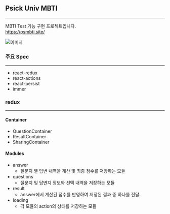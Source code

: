 ## Psick Univ MBTI
---
MBTI Test 기능 구현 프로젝트입니다.
<br />
https://psmbti.site/

![이미지](/public/img/MBTI.gif "포트폴리오 시현.gif")

### 주요 Spec
---

+ react-redux
+ react-actions
+ react-persist
+ immer

### redux
---

#### Container

+ QuestionContainer
+ ResultContainer
+ SharingContainer

#### Modules

+ answer
  - 질문지 별 답변 내역을 계산 및 최종 점수를 저장하는 모듈 
+ questions
  - 질문지 및 답변지 정보와 선택 내역을 저장하는 모듈
+ result
  - answer에서 계산된 점수를 반영하여 저장된 결과 중 하나를 전달.
+ loading
  - 각 모듈의 action의 상태를 저장하는 모듈


